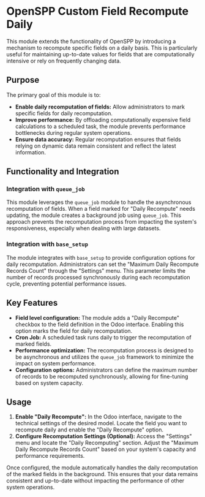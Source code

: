 # OpenSPP Custom Field Recompute Daily

This module extends the functionality of OpenSPP by introducing a mechanism to recompute specific fields on a daily basis. This is particularly useful for maintaining up-to-date values for fields that are computationally intensive or rely on frequently changing data.

## Purpose

The primary goal of this module is to:

* **Enable daily recomputation of fields:**  Allow administrators to mark specific fields for daily recomputation.
* **Improve performance:** By offloading computationally expensive field calculations to a scheduled task, the module prevents performance bottlenecks during regular system operations.
* **Ensure data accuracy:**  Regular recomputation ensures that fields relying on dynamic data remain consistent and reflect the latest information.

## Functionality and Integration

### Integration with `queue_job`

This module leverages the `queue_job` module to handle the asynchronous recomputation of fields. When a field marked for "Daily Recompute" needs updating, the module creates a background job using `queue_job`. This approach prevents the recomputation process from impacting the system's responsiveness, especially when dealing with large datasets.

### Integration with `base_setup`

The module integrates with `base_setup` to provide configuration options for daily recomputation. Administrators can set the "Maximum Daily Recompute Records Count" through the "Settings" menu. This parameter limits the number of records processed synchronously during each recomputation cycle, preventing potential performance issues.

## Key Features

* **Field level configuration:** The module adds a "Daily Recompute" checkbox to the field definition in the Odoo interface. Enabling this option marks the field for daily recomputation.
* **Cron Job:** A scheduled task runs daily to trigger the recomputation of marked fields.
* **Performance optimization:** The recomputation process is designed to be asynchronous and utilizes the `queue_job` framework to minimize the impact on system performance.
* **Configuration options:** Administrators can define the maximum number of records to be recomputed synchronously, allowing for fine-tuning based on system capacity.

## Usage

1. **Enable "Daily Recompute":** In the Odoo interface, navigate to the technical settings of the desired model. Locate the field you want to recompute daily and enable the "Daily Recompute" option.
2. **Configure Recomputation Settings (Optional):**  Access the "Settings" menu and locate the "Daily Recomputing" section. Adjust the "Maximum Daily Recompute Records Count" based on your system's capacity and performance requirements.

Once configured, the module automatically handles the daily recomputation of the marked fields in the background. This ensures that your data remains consistent and up-to-date without impacting the performance of other system operations. 
